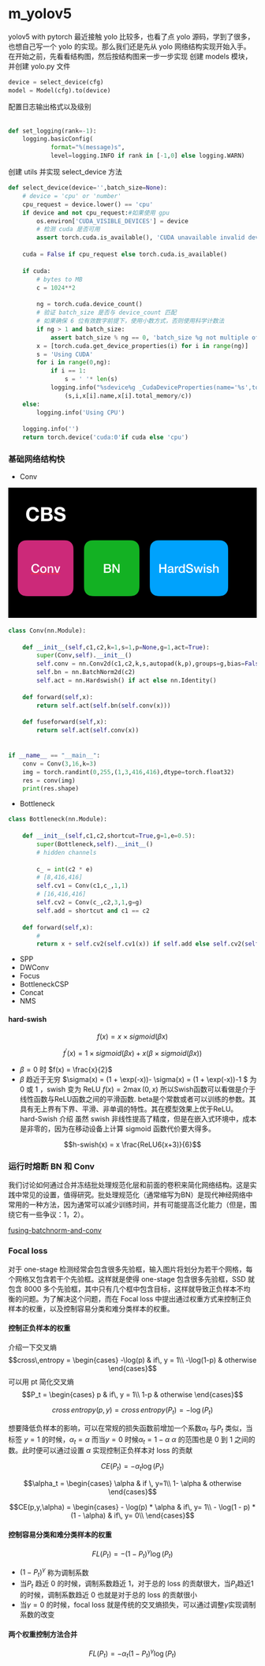 # m_yolov5
yolov5 with pytorch
最近接触 yolo 比较多，也看了点 yolo 源码，学到了很多，也想自己写一个 yolo 的实现。那么我们还是先从 yolo 网络结构实现开始入手。在开始之前，先看看结构图，然后按结构图来一步一步实现
创建 models 模块，并创建 yolo.py 文件


```python
device = select_device(cfg)
model = Model(cfg).to(device)
```

配置日志输出格式以及级别
```python

def set_logging(rank=-1):
    logging.basicConfig(
            format="%(message)s",
            level=logging.INFO if rank in [-1,0] else logging.WARN)

```
创建 utils 并实现 select_device 方法

```python
def select_device(device='',batch_size=None):
    # device = 'cpu' or 'number'
    cpu_request = device.lower() == 'cpu'
    if device and not cpu_request:#如果使用 gpu
        os.environ['CUDA_VISIBLE_DEVICES'] = device
        # 检测 cuda 是否可用
        assert torch.cuda.is_available(), 'CUDA unavailable invalid device %s requested' % device 
    
    cuda = False if cpu_request else torch.cuda.is_available()

    if cuda:
        # bytes to MB
        c = 1024**2
        
        ng = torch.cuda.device_count()
        # 验证 batch_size 是否与 device_count 匹配
        # 如果确保 6 位有效数字前提下，使用小数方式，否则使用科学计数法
        if ng > 1 and batch_size:
            assert batch_size % ng == 0, 'batch_size %g not multiple of GPU count %g' %(batch_size,ng)
        x = [torch.cuda.get_device_properties(i) for i in range(ng)]
        s = 'Using CUDA'
        for i in range(0,ng):
            if i == 1:
                s = ' '* len(s)
            logging.info("%sdevice%g _CudaDeviceProperties(name='%s',total_memory=%dMB)"%
                (s,i,x[i].name,x[i].total_memory/c))
    else:
        logging.info('Using CPU')

    logging.info('')
    return torch.device('cuda:0'if cuda else 'cpu')
```

### 基础网络结构快
- Conv

<img src="./images/cbs_block.png"/>

```python
class Conv(nn.Module):

    def __init__(self,c1,c2,k=1,s=1,p=None,g=1,act=True):
        super(Conv,self).__init__()
        self.conv = nn.Conv2d(c1,c2,k,s,autopad(k,p),groups=g,bias=False)
        self.bn = nn.BatchNorm2d(c2)
        self.act = nn.Hardswish() if act else nn.Identity()

    def forward(self,x):
        return self.act(self.bn(self.conv(x)))
    
    def fuseforward(self,x):
        return self.act(self.conv(x))


if __name__ == "__main__":
    conv = Conv(3,16,k=3)
    img = torch.randint(0,255,(1,3,416,416),dtype=torch.float32)
    res = conv(img)
    print(res.shape)
```
- Bottleneck
```python
class Bottleneck(nn.Module):

    def __init__(self,c1,c2,shortcut=True,g=1,e=0.5):
        super(Bottleneck,self).__init__()
        # hidden channels 
        
        c_ = int(c2 * e)
        # [8,416,416]
        self.cv1 = Conv(c1,c_,1,1)
        # [16,416,416]
        self.cv2 = Conv(c_,c2,3,1,g=g)
        self.add = shortcut and c1 == c2

    def forward(self,x):
        # 
        return x + self.cv2(self.cv1(x)) if self.add else self.cv2(self.cv1(x))
```

- SPP
- DWConv
- Focus
- BottleneckCSP
- Concat
- NMS

#### hard-swish

$$ f(x) = x \times sigmoid(\beta x) $$

$$ f^{\prime}(x) = 1 \times sigmoid (\beta x) + x(\beta \times sigmoid(\beta x))$$

- $\beta = 0$ 时 $f(x) = \frac{x}{2}$
- $\beta$ 趋近于无穷 $\sigma(x) = (1 + \exp(-x))- \sigma(x) = (1 + \exp(-x))-1 $ 为 0 或 1 ，swish 变为 ReLU $f(x) = 2 \max(0,x)$
所以Swish函数可以看做是介于线性函数与ReLU函数之间的平滑函数. beta是个常数或者可以训练的参数。其具有无上界有下界、平滑、非单调的特性。其在模型效果上优于ReLU。
hard-Swish 介绍
虽然 swish 非线性提高了精度，但是在嵌入式环境中，成本是非零的，因为在移动设备上计算 sigmoid 函数代价要大得多。

$$h-swish(x) = x \frac{ReLU6(x+3)}{6}$$

### 运行时熔断 BN 和 Conv

我们讨论如何通过合并冻结批处理规范化层和前面的卷积来简化网络结构。这是实践中常见的设置，值得研究。批处理规范化（通常缩写为BN）是现代神经网络中常用的一种方法，因为通常可以减少训练时间，并有可能提高泛化能力（但是，围绕它有一些争议：1，2）。

[fusing-batchnorm-and-conv](https://nenadmarkus.com/p/fusing-batchnorm-and-conv/)

### Focal loss
对于 one-stage 检测经常会包含很多先验框，输入图片将划分为若干个网格，每个网格又包含若干个先验框。这样就是使得 one-stage 包含很多先验框，SSD 就包含 8000 多个先验框，其中只有几个框中包含目标，这样就导致正负样本不均衡的问题。为了解决这个问题，而在 Focal loss 中提出通过权重方式来控制正负样本的权重，以及控制容易分类和难分类样本的权重。
#### 控制正负样本的权重
介绍一下交叉熵
$$cross\,entropy = \begin{cases}
    -\log(p) & if\, y = 1\\
    -\log(1-p) & otherwise
\end{cases}$$
可以用 pt 简化交叉熵
$$P_t = \begin{cases}
    p & if\, y = 1\\
    1-p & otherwise
\end{cases}$$

$$cross\,entropy(p,y) = cross\,entropy(P_t) = -\log(P_t)$$

想要降低负样本的影响，可以在常规的损失函数前增加一个系数$\alpha_t$ 与$P_t$ 类似，当标签 $y=1$ 的时候，$\alpha_t = \alpha$ 而当$y=0$ 时候$\alpha_t = 1 - \alpha$ $\alpha$ 的范围也是 0 到 1 之间的数。此时便可以通过设置 $\alpha$ 实现控制正负样本对 loss 的贡献

$$CE(P_t) = -\alpha_t \log(P_t)$$

$$\alpha_t = \begin{cases}
    \alpha & if \, y=1\\
    1- \alpha & otherwise
\end{cases}$$

$$CE(p,y,\alpha) = \begin{cases}
    - \log(p) * \alpha & if\, y= 1\\
    - \log(1 - p) * (1 - \alpha) & if\, y= 0\\
\end{cases}$$

#### 控制容易分类和难分类样本的权重
$$FL(P_t) = -(1 - P_t)^{\gamma} \log(P_t)$$
- $(1- P_t)^{\gamma}$ 称为调制系数
- 当$P_t$ 趋近 0 的时候，调制系数趋近 1，对于总的 loss 的贡献很大，当$P_t$趋近1的时候，调制系数趋近 0 也就是对于总的 loss 的贡献很小
- 当$\gamma = 0$ 的时候，focal loss 就是传统的交叉熵损失，可以通过调整$\gamma$实现调制系数的改变

#### 两个权重控制方法合并
$$FL(P_t) = -\alpha_t(1-P_t)^{\gamma} \log (P_t)$$